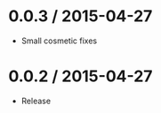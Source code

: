 0.0.3 / 2015-04-27
==================

  * Small cosmetic fixes


0.0.2 / 2015-04-27
==================

  * Release
